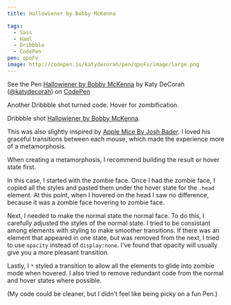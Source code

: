 ```yaml
---
title: Hallowiener by Bobby McKenna

tags:
  - Sass
  - Haml
  - Dribbble
  - CodePen
pen: qpoFv
image: http://codepen.io/katydecorah/pen/qpoFv/image/large.png
---
```


<p data-height="400" data-theme-id="97" data-slug-hash="qpoFv" data-user="katydecorah" data-default-tab="result" class='codepen'>See the Pen <a href='http://codepen.io/katydecorah/pen/qpoFv'>Hallowiener by Bobby McKenna</a> by Katy DeCorah (<a href='http://codepen.io/katydecorah'>@katydecorah</a>) on <a href='http://codepen.io'>CodePen</a></p>

Another Dribbble shot turned code. Hover for zombification.

Dribbble shot [Hallowiener by Bobby McKenna](http://dribbble.com/shots/1286749).

This was also slightly inspired by [Apple Mice By Josh Bader](http://codepen.io/joshbader/pen/fKjra). I loved his graceful transitions between each mouse, which made the experience more of a metamorphosis.

When creating a metamorphosis, I recommend building the result or hover state first.

In this case, I started with the zombie face. Once I had the zombie face, I copied all the styles and pasted them under the hover state for the `.head` element. At this point, when I hovered on the head I saw no difference, because it was a zombie face hovering to zombie face.

Next, I needed to make the normal state the normal face. To do this, I carefully adjusted the styles of the normal state. I tried to be consistant among elements with styling to make smoother transitions. If there was an element that appeared in one state, but was removed from the next, I tried to use `opacity` instead of `display:none`. I've found that opacity will usually give you a more pleasant transition.

Lastly, I `*` styled a transition to allow all the elements to glide into zombie mode when hovered. I also tried to remove redundant code from the normal and hover states where possible.

(My code could be cleaner, but I didn't feel like being picky on a fun Pen.)
